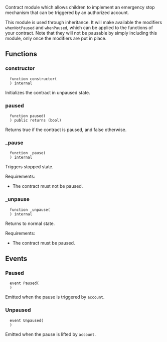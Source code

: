 
Contract module which allows children to implement an emergency stop
mechanism that can be triggered by an authorized account.

This module is used through inheritance. It will make available the
modifiers `whenNotPaused` and `whenPaused`, which can be applied to
the functions of your contract. Note that they will not be pausable by
simply including this module, only once the modifiers are put in place.

## Functions
### constructor
```solidity
  function constructor(
  ) internal
```

Initializes the contract in unpaused state.


### paused
```solidity
  function paused(
  ) public returns (bool)
```

Returns true if the contract is paused, and false otherwise.


### _pause
```solidity
  function _pause(
  ) internal
```

Triggers stopped state.

Requirements:

- The contract must not be paused.


### _unpause
```solidity
  function _unpause(
  ) internal
```

Returns to normal state.

Requirements:

- The contract must be paused.


## Events
### Paused
```solidity
  event Paused(
  )
```

Emitted when the pause is triggered by `account`.

### Unpaused
```solidity
  event Unpaused(
  )
```

Emitted when the pause is lifted by `account`.

